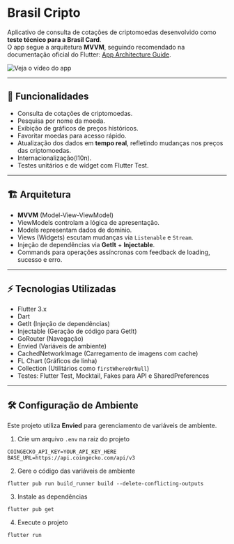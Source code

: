 # Brasil Cripto

Aplicativo de consulta de cotações de criptomoedas desenvolvido como **teste técnico para a Brasil Card**.  
O app segue a arquitetura **MVVM**, seguindo recomendado na documentação oficial do Flutter: [App Architecture Guide](https://docs.flutter.dev/app-architecture).


![Veja o vídeo do app](docs/video.gif)

---

## 🚀 Funcionalidades

- Consulta de cotações de criptomoedas.
- Pesquisa por nome da moeda.
- Exibição de gráficos de preços históricos.
- Favoritar moedas para acesso rápido.
- Atualização dos dados em **tempo real**, refletindo mudanças nos preços das criptomoedas.
- Internacionalização(l10n).
- Testes unitários e de widget com Flutter Test.

---

## 🏗 Arquitetura

- **MVVM** (Model-View-ViewModel)
- ViewModels controlam a lógica de apresentação.
- Models representam dados de domínio.
- Views (Widgets) escutam mudanças via `Listenable` e `Stream`.
- Injeção de dependências via **GetIt** + **Injectable**.
- Commands para operações assíncronas com feedback de loading, sucesso e erro.

---

## ⚡ Tecnologias Utilizadas

- Flutter 3.x
- Dart
- GetIt (Injeção de dependências)
- Injectable (Geração de código para GetIt)
- GoRouter (Navegação)
- Envied (Variáveis de ambiente)
- CachedNetworkImage (Carregamento de imagens com cache)
- FL Chart (Gráficos de linha)
- Collection (Utilitários como `firstWhereOrNull`)
- Testes: Flutter Test, Mocktail, Fakes para API e SharedPreferences

---

## 🛠 Configuração de Ambiente

Este projeto utiliza **Envied** para gerenciamento de variáveis de ambiente.  

1. Crie um arquivo `.env` na raiz do projeto

```env
COINGECKO_API_KEY=YOUR_API_KEY_HERE
BASE_URL=https://api.coingecko.com/api/v3
```

2. Gere o código das variáveis de ambiente

```env
flutter pub run build_runner build --delete-conflicting-outputs
```

3. Instale as dependências

```env
flutter pub get
```

4. Execute o projeto

```env
flutter run
```


